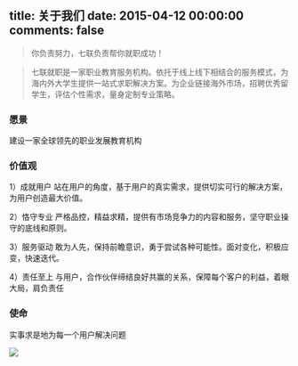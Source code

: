 title: 关于我们
date: 2015-04-12 00:00:00
comments: false
---

<blockquote class="blockquote-center"> 你负责努力，七联负责帮你就职成功！ </blockquote>

> 七联就职是一家职业教育服务机构。依托于线上线下相结合的服务模式，为海内外大学生提供一站式求职解决方案。为企业链接海外市场，招聘优秀留学生，评估个性需求，量身定制专业策略。


### 愿景
建设一家全球领先的职业发展教育机构

### 价值观
1）成就用户
站在用户的角度，基于用户的真实需求，提供切实可行的解决方案，为用户创造最大价值。

2）恪守专业
严格品控，精益求精，提供有市场竞争力的内容和服务，坚守职业操守的底线和原则。

3）服务驱动
敢为人先，保持前瞻意识，勇于尝试各种可能性。面对变化，积极应变，快速迭代。

4）责任至上
与用户，合作伙伴缔结良好共赢的关系，保障每个客户的利益，着眼大局，肩负责任


### 使命
实事求是地为每一个用户解决问题

![](https://qilian-tokyo.github.io/img/about1.png)